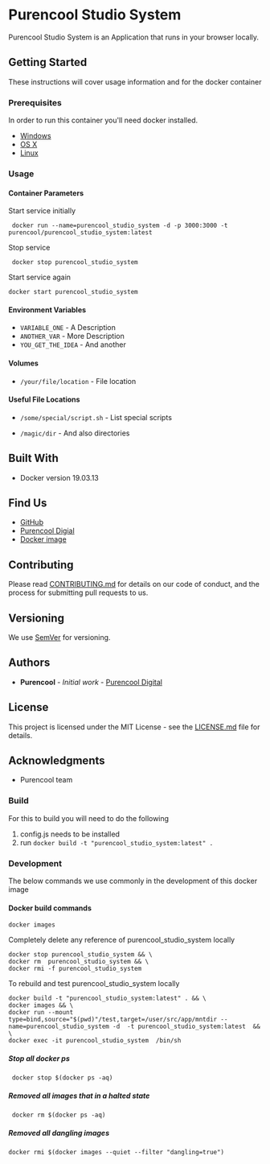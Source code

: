 # Purencool Studio System


Purencool Studio System is an Application that runs in your browser locally.


## Getting Started

These instructions will cover usage information and for the docker container 

### Prerequisites

In order to run this container you'll need docker installed.

* [Windows](https://docs.docker.com/windows/started)
* [OS X](https://docs.docker.com/mac/started/)
* [Linux](https://docs.docker.com/linux/started/)

### Usage

#### Container Parameters

Start service initially

```shell
 docker run --name=purencool_studio_system -d -p 3000:3000 -t purencool/purencool_studio_system:latest
```

Stop service 

```shell
 docker stop purencool_studio_system
```

Start service again

```shell
docker start purencool_studio_system
```

#### Environment Variables

* `VARIABLE_ONE` - A Description
* `ANOTHER_VAR` - More Description
* `YOU_GET_THE_IDEA` - And another

#### Volumes

* `/your/file/location` - File location

#### Useful File Locations

* `/some/special/script.sh` - List special scripts
  
* `/magic/dir` - And also directories

## Built With

* Docker version 19.03.13

## Find Us

* [GitHub](https://github.com/purencool/purencool-studio)
* [Purencool Digial](https://www.purencool.digital)
* [Docker image](https://hub.docker.com/repository/docker/purencool/purencool_studio_system/general)

## Contributing

Please read [CONTRIBUTING.md](CONTRIBUTING.md) for details on our code of conduct, and the process for submitting pull requests to us.

## Versioning

We use [SemVer](http://semver.org/) for versioning. 

## Authors

* **Purencool** - *Initial work* - [Purencool Digital](https://purencool.digital)



## License

This project is licensed under the MIT License - see the [LICENSE.md](LICENSE) file for details.

## Acknowledgments

* Purencool team


### Build
For this to build you will need to do the following
1. config.js needs to be installed
2. run `docker build -t "purencool_studio_system:latest" .`


### Development

The below commands we use commonly in the development of this docker image

#### Docker build commands


```
docker images
```
Completely delete any reference of purencool_studio_system locally

```
docker stop purencool_studio_system && \
docker rm  purencool_studio_system && \
docker rmi -f purencool_studio_system
```

To rebuild and test purencool_studio_system locally

```
docker build -t "purencool_studio_system:latest" . && \
docker images && \
docker run --mount type=bind,source="$(pwd)"/test,target=/user/src/app/mntdir --name=purencool_studio_system -d  -t purencool_studio_system:latest  && \
docker exec -it purencool_studio_system  /bin/sh

```





##### Stop all docker ps

```
 docker stop $(docker ps -aq)
```


##### Removed all images that in a halted state 


```
 docker rm $(docker ps -aq)
```

##### Removed all dangling images

```
docker rmi $(docker images --quiet --filter "dangling=true")
```
